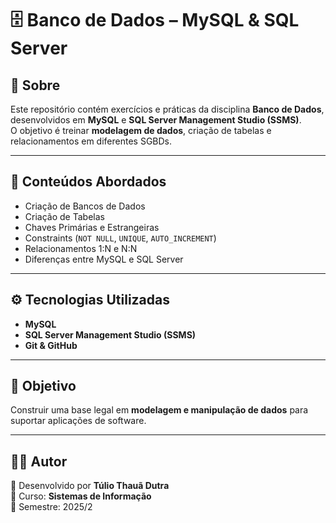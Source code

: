 # 🗄️ Banco de Dados – MySQL & SQL Server

## 📌 Sobre
Este repositório contém exercícios e práticas da disciplina **Banco de Dados**, desenvolvidos em **MySQL** e **SQL Server Management Studio (SSMS)**.  
O objetivo é treinar **modelagem de dados**, criação de tabelas e relacionamentos em diferentes SGBDs.

---

## 🚀 Conteúdos Abordados
- Criação de Bancos de Dados  
- Criação de Tabelas  
- Chaves Primárias e Estrangeiras  
- Constraints (`NOT NULL`, `UNIQUE`, `AUTO_INCREMENT`)  
- Relacionamentos 1:N e N:N  
- Diferenças entre MySQL e SQL Server  

---

## ⚙️ Tecnologias Utilizadas
- **MySQL**  
- **SQL Server Management Studio (SSMS)**  
- **Git & GitHub**

---

## 🎯 Objetivo
Construir uma base legal em **modelagem e manipulação de dados** para suportar aplicações de software.

---

## 👨‍💻 Autor
📌 Desenvolvido por **Túlio Thauã Dutra**  
📘 Curso: **Sistemas de Informação**  
📅 Semestre: 2025/2
